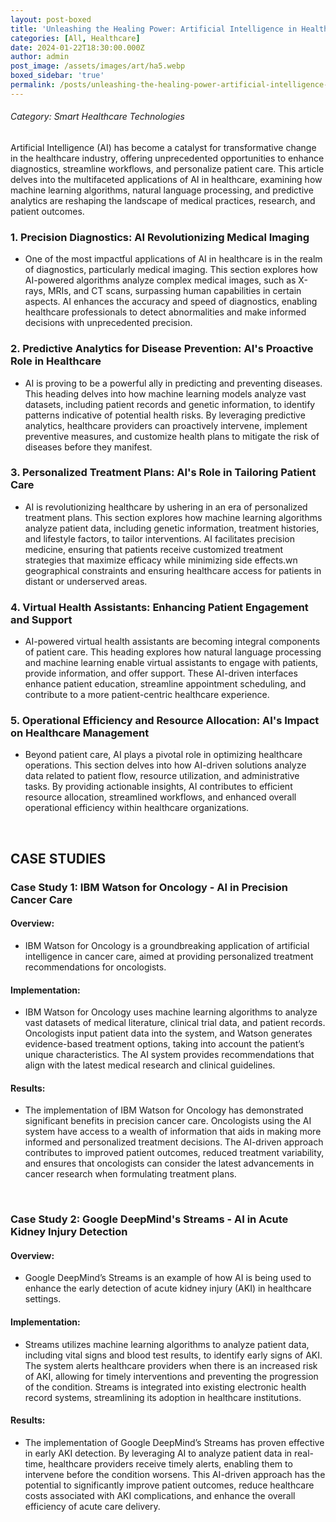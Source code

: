 ```yaml
---
layout: post-boxed
title: 'Unleashing the Healing Power: Artificial Intelligence in Healthcare'
categories: [All, Healthcare]
date: 2024-01-22T18:30:00.000Z
author: admin
post_image: /assets/images/art/ha5.webp
boxed_sidebar: 'true'
permalink: /posts/unleashing-the-healing-power-artificial-intelligence-in-healthcare
---
```


###### Category: Smart Healthcare Technologies

Artificial Intelligence (AI) has become a catalyst for transformative change in the healthcare industry, offering unprecedented opportunities to enhance diagnostics, streamline workflows, and personalize patient care. This article delves into the multifaceted applications of AI in healthcare, examining how machine learning algorithms, natural language processing, and predictive analytics are reshaping the landscape of medical practices, research, and patient outcomes.

### 1. Precision Diagnostics: AI Revolutionizing Medical Imaging

* One of the most impactful applications of AI in healthcare is in the realm of diagnostics, particularly medical imaging. This section explores how AI-powered algorithms analyze complex medical images, such as X-rays, MRIs, and CT scans, surpassing human capabilities in certain aspects. AI enhances the accuracy and speed of diagnostics, enabling healthcare professionals to detect abnormalities and make informed decisions with unprecedented precision.

### 2. Predictive Analytics for Disease Prevention: AI's Proactive Role in Healthcare

* AI is proving to be a powerful ally in predicting and preventing diseases. This heading delves into how machine learning models analyze vast datasets, including patient records and genetic information, to identify patterns indicative of potential health risks. By leveraging predictive analytics, healthcare providers can proactively intervene, implement preventive measures, and customize health plans to mitigate the risk of diseases before they manifest.

### 3. Personalized Treatment Plans: AI's Role in Tailoring Patient Care

* AI is revolutionizing healthcare by ushering in an era of personalized treatment plans. This section explores how machine learning algorithms analyze patient data, including genetic information, treatment histories, and lifestyle factors, to tailor interventions. AI facilitates precision medicine, ensuring that patients receive customized treatment strategies that maximize efficacy while minimizing side effects.wn geographical constraints and ensuring healthcare access for patients in distant or underserved areas.

### 4. Virtual Health Assistants: Enhancing Patient Engagement and Support

* AI-powered virtual health assistants are becoming integral components of patient care. This heading explores how natural language processing and machine learning enable virtual assistants to engage with patients, provide information, and offer support. These AI-driven interfaces enhance patient education, streamline appointment scheduling, and contribute to a more patient-centric healthcare experience.

### 5. Operational Efficiency and Resource Allocation: AI's Impact on Healthcare Management

* Beyond patient care, AI plays a pivotal role in optimizing healthcare operations. This section delves into how AI-driven solutions analyze data related to patient flow, resource utilization, and administrative tasks. By providing actionable insights, AI contributes to efficient resource allocation, streamlined workflows, and enhanced overall operational efficiency within healthcare organizations.

<br>

## CASE STUDIES

### Case Study 1: IBM Watson for Oncology - AI in Precision Cancer Care

#### Overview:

* IBM Watson for Oncology is a groundbreaking application of artificial intelligence in cancer care, aimed at providing personalized treatment recommendations for oncologists.

#### Implementation:

* IBM Watson for Oncology uses machine learning algorithms to analyze vast datasets of medical literature, clinical trial data, and patient records. Oncologists input patient data into the system, and Watson generates evidence-based treatment options, taking into account the patient’s unique characteristics. The AI system provides recommendations that align with the latest medical research and clinical guidelines.

#### Results:

* The implementation of IBM Watson for Oncology has demonstrated significant benefits in precision cancer care. Oncologists using the AI system have access to a wealth of information that aids in making more informed and personalized treatment decisions. The AI-driven approach contributes to improved patient outcomes, reduced treatment variability, and ensures that oncologists can consider the latest advancements in cancer research when formulating treatment plans.

<br>

### Case Study 2: Google DeepMind's Streams - AI in Acute Kidney Injury Detection

#### Overview:

* Google DeepMind’s Streams is an example of how AI is being used to enhance the early detection of acute kidney injury (AKI) in healthcare settings.

#### Implementation:

* Streams utilizes machine learning algorithms to analyze patient data, including vital signs and blood test results, to identify early signs of AKI. The system alerts healthcare providers when there is an increased risk of AKI, allowing for timely interventions and preventing the progression of the condition. Streams is integrated into existing electronic health record systems, streamlining its adoption in healthcare institutions.

#### Results:

* The implementation of Google DeepMind’s Streams has proven effective in early AKI detection. By leveraging AI to analyze patient data in real-time, healthcare providers receive timely alerts, enabling them to intervene before the condition worsens. This AI-driven approach has the potential to significantly improve patient outcomes, reduce healthcare costs associated with AKI complications, and enhance the overall efficiency of acute care delivery.
